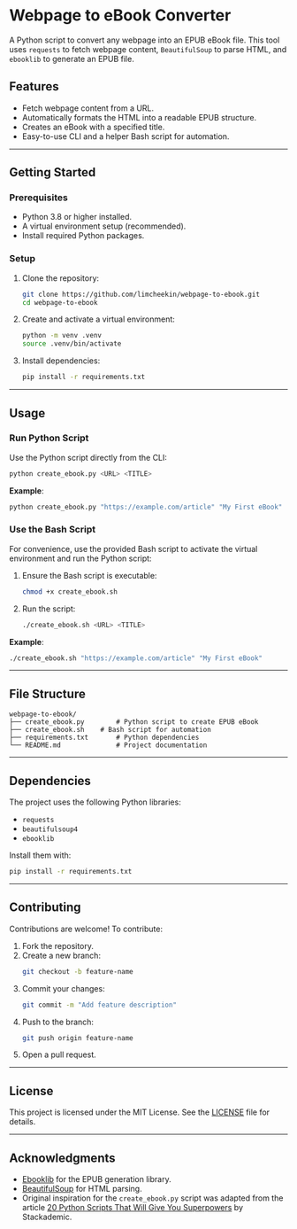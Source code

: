 # **Webpage to eBook Converter**

A Python script to convert any webpage into an EPUB eBook file. This tool uses `requests` to fetch webpage content, `BeautifulSoup` to parse HTML, and `ebooklib` to generate an EPUB file.

## **Features**
- Fetch webpage content from a URL.
- Automatically formats the HTML into a readable EPUB structure.
- Creates an eBook with a specified title.
- Easy-to-use CLI and a helper Bash script for automation.

---

## **Getting Started**

### **Prerequisites**
- Python 3.8 or higher installed.
- A virtual environment setup (recommended).
- Install required Python packages.

### **Setup**
1. Clone the repository:
   ```bash
   git clone https://github.com/limcheekin/webpage-to-ebook.git
   cd webpage-to-ebook
   ```

2. Create and activate a virtual environment:
   ```bash
   python -m venv .venv
   source .venv/bin/activate
   ```

3. Install dependencies:
   ```bash
   pip install -r requirements.txt
   ```

---

## **Usage**

### **Run Python Script**
Use the Python script directly from the CLI:

```bash
python create_ebook.py <URL> <TITLE>
```

**Example**:
```bash
python create_ebook.py "https://example.com/article" "My First eBook"
```

### **Use the Bash Script**
For convenience, use the provided Bash script to activate the virtual environment and run the Python script:

1. Ensure the Bash script is executable:
   ```bash
   chmod +x create_ebook.sh
   ```

2. Run the script:
   ```bash
   ./create_ebook.sh <URL> <TITLE>
   ```

**Example**:
```bash
./create_ebook.sh "https://example.com/article" "My First eBook"
```

---

## **File Structure**
```
webpage-to-ebook/
├── create_ebook.py        # Python script to create EPUB eBook
├── create_ebook.sh    # Bash script for automation
├── requirements.txt       # Python dependencies
└── README.md              # Project documentation
```

---

## **Dependencies**
The project uses the following Python libraries:
- `requests`
- `beautifulsoup4`
- `ebooklib`

Install them with:
```bash
pip install -r requirements.txt
```

---

## **Contributing**
Contributions are welcome! To contribute:
1. Fork the repository.
2. Create a new branch:
   ```bash
   git checkout -b feature-name
   ```
3. Commit your changes:
   ```bash
   git commit -m "Add feature description"
   ```
4. Push to the branch:
   ```bash
   git push origin feature-name
   ```
5. Open a pull request.

---

## **License**
This project is licensed under the MIT License. See the [LICENSE](LICENSE) file for details.

---

## **Acknowledgments**
- [Ebooklib](https://github.com/aerkalov/ebooklib) for the EPUB generation library.
- [BeautifulSoup](https://www.crummy.com/software/BeautifulSoup/) for HTML parsing.
- Original inspiration for the `create_ebook.py` script was adapted from the article [20 Python Scripts That Will Give You Superpowers](https://blog.stackademic.com/20-python-scripts-that-will-give-you-superpowers-4c6f4b15fe63) by Stackademic.